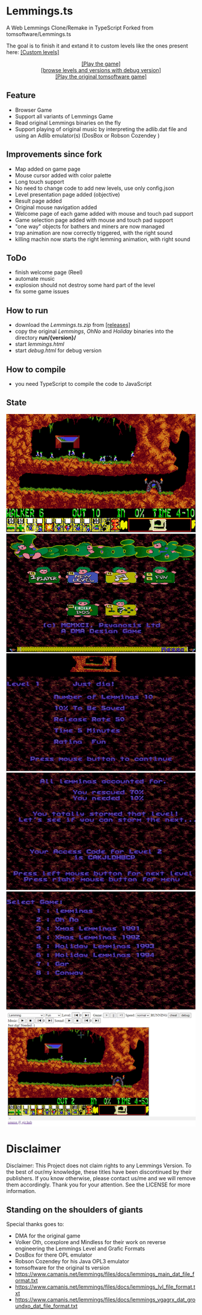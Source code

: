 # Lemmings.ts
A Web Lemmings Clone/Remake in TypeScript 
Forked from tomsoftware/Lemmings.ts

The goal is to finish it and extand it to custom levels like the ones present here:
<a href="http://www.garjen.co.uk/Lemmings.php/">[Custom levels]</a>


<p style="text-align:center" align="center">
<a href="http://tfumey.free.fr/lem/lemmings.html">[Play the game]</a></br>
<a href="http://tfumey.free.fr/lem/debug.html">[browse levels and versions with debug version]</a></br>
<a href="http://lemmings.hmilch.net/">[Play the original tomsoftware game]</a>
</p>

## Feature
* Browser Game
* Support all variants of Lemmings Game
* Read original Lemmings binaries on the fly
* Support playing of original music by interpreting the adlib.dat file and using an Adlib emulator(s) (DosBox or Robson Cozendey )

## Improvements since fork
* Map added on game page
* Mouse cursor added with color palette
* Long touch support
* No need to change code to add new levels, use only config.json
* Level presentation page added (objective)
* Result page added
* Original mouse navigation added
* Welcome page of each game added with mouse and touch pad support
* Game selection page added with mouse and touch pad support
* "one way" objects for bathers and miners are now managed
* trap animation are now correctly triggered, with the right sound
* killing machin now starts the right lemming animation, with right sound


## ToDo
* finish welcome page (Reel)
* automate music
* explosion should not destroy some hard part of the level
* fix some game issues 

## How to run
* download the *Lemmings.ts.zip* from <a href="https://github.com/thomasfum/Lemmings.ts/releases">[releases]</a>
* copy the original *Lemmings*, *OhNo* and *Holiday* binaries into the directory **run/{version}/**
* start *lemmings.html*
* start *debug.html* for debug version

## How to compile
* you need TypeScript to compile the code to JavaScript


## State

![Game](docu/game.png "Level 01")
![Welcome](docu/Welcome.png "Welcome")
![Target](docu/target.png "Target")
![Result](docu/result.png "Result")
![Select Game](docu/SelectGame.png "Select Game")
![Debug](docu/debug.png "Debug")


# Disclaimer
Disclaimer: This Project does not claim rights to any Lemmings Version. To the best of our/my knowledge, these titles have been discontinued by their publishers. If you know otherwise, please contact us/me and we will remove them accordingly. Thank you for your attention. See the LICENSE for more information.

## Standing on the shoulders of giants
Special thanks goes to:
- DMA for the original game
- Volker Oth, ccexplore and Mindless for their work on reverse engineering the Lemmings Level and Grafic Formats
- DosBox for there OPL emulator
- Robson Cozendey for his Java OPL3 emulator
- tomsoftware for the original ts version
- https://www.camanis.net/lemmings/files/docs/lemmings_main_dat_file_format.txt
- https://www.camanis.net/lemmings/files/docs/lemmings_lvl_file_format.txt
- https://www.camanis.net/lemmings/files/docs/lemmings_vgagrx_dat_groundxo_dat_file_format.txt
